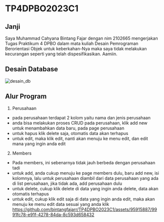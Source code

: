 # TP4DPBO2023C1

## Janji
Saya Muhammad Cahyana Bintang Fajar dengan nim 2102665 mengerjakan Tugas Praktikum 4 DPBO dalam mata kuliah Desain Pemrograman Berorientasi Objek untuk keberkahan-Nya maka saya tidak melakukan kecurangan seperti yang telah dispesifikasikan. Aamiin.

## Desain Database
![desain_db](https://github.com/bintangfajarr/TP4DPBO2023C1/assets/95915887/e25d494b-a731-4bd2-ab56-ddd077ddb3b6)

## Alur Program
1. Perusahaan
- pada perusahaan terdapat 2 kolom yaitu nama dan jenis perusahaan
- anda bisa melakukan proses CRUD pada perusahaan, klik add new untuk menambahkan data baru, pada page perusahaan
- untuk hapus klik delete saja, otomatis data akan terhapus
- untuk edit, maka klik edit, nanti akan menuju ke menu edit, dan edit mana yang ingin anda edit
2. Members
- Pada members, ini sebenarnya tidak jauh berbeda dengan perusahaan tadi
- untuk add, anda cukup menuju ke page members dulu, baru add new, isi kolomnya, lalu untuk perusahaan diambil dari data perusahaan yang ada di list perusahaan, jika tidak ada, add perusahaan dulu
- untuk delete, cukup klik delete di data yang ingin anda delete, data akan otomatis terhapus
- untuk edit, cukup klik edit saja di data yang ingin anda edit, maka akan menuju ke menu edit data sesuai yang anda klik
https://github.com/bintangfajarr/TP4DPBO2023C1/assets/95915887/9991fc78-e91f-4278-84da-8c593d658432


